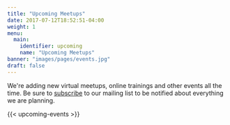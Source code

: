```yaml
---
title: "Upcoming Meetups"
date: 2017-07-12T18:52:51-04:00
weight: 1
menu:
  main:
    identifier: upcoming
    name: "Upcoming Meetups"
banner: "images/pages/events.jpg"
draft: false
---
```


We're adding new virtual meetups, online trainings and other events all the time. Be sure to [subscribe](/subscribe/) to our mailing list to be notified about everything we are planning.

{{< upcoming-events >}}
